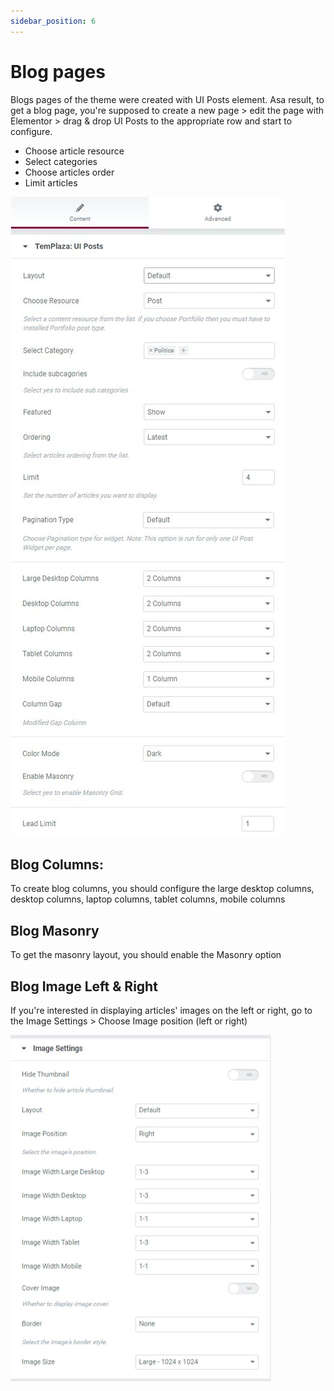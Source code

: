 ```yaml
---
sidebar_position: 6
---
```

# Blog pages

Blogs pages of the theme were created with UI Posts element. Asa result, to get a blog page, you're supposed to create a new page > edit the page with Elementor > drag & drop UI Posts to the appropriate row and start to configure.

* Choose article resource
* Select categories
* Choose articles order
* Limit articles

![Blog](./img/blog-element.jpeg)

## Blog Columns:

To create blog columns, you should configure the large desktop columns, desktop columns, laptop columns, tablet columns, mobile columns

## Blog Masonry

To get the masonry layout, you should enable the Masonry option

## Blog Image Left & Right

If you're interested in displaying articles' images on the left or right, go to the Image Settings > Choose Image position (left or right)

![Blog](./img/blog-image.jpeg)
